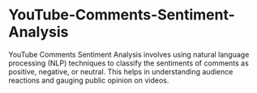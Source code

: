 # YouTube-Comments-Sentiment-Analysis
YouTube Comments Sentiment Analysis involves using natural language processing (NLP) techniques to classify the sentiments of comments as positive, negative, or neutral. This helps in understanding audience reactions and gauging public opinion on videos.
